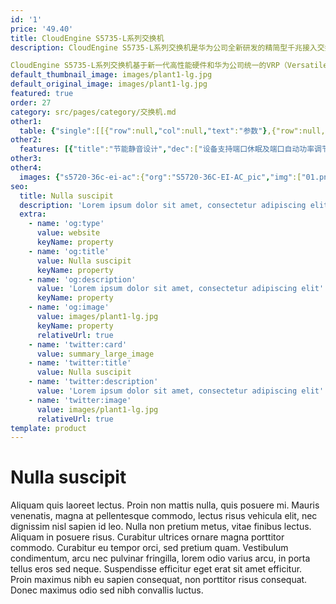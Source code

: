 ```yaml
---
id: '1'
price: '49.40'
title: CloudEngine S5735-L系列交换机
description: CloudEngine S5735-L系列交换机是华为公司全新研发的精简型千兆接入交换机，可以提供灵活的全千兆接入及固定千兆或者万兆上行端口。

CloudEngine S5735-L系列交换机基于新一代高性能硬件和华为公司统一的VRP（Versatile Routing Platform）软件平台，灵活的以太组网，多样的安全控制等特点，支持多种三层路由协议，具备更高性能和更丰富的业务处理能力，广泛应用于企业园区接入、千兆到桌面等多种应用场景。
default_thumbnail_image: images/plant1-lg.jpg
default_original_image: images/plant1-lg.jpg
featured: true
order: 27
category: src/pages/category/交换机.md
other1: 
  table: {"single":[[{"row":null,"col":null,"text":"参数"},{"row":null,"col":null,"text":"CloudEngine S5735-L8T4S-QA1"},{"row":null,"col":null,"text":"CloudEngine S5735-L8P4S-QA1"},{"row":null,"col":null,"text":"CloudEngine S5735-L24T4S-QA1"},{"row":null,"col":null,"text":"CloudEngine S5735-L24T4X-QA1"}],[{"row":null,"col":null,"text":"包转发率"},{"row":null,"col":null,"text":"27/102Mpps"},{"row":null,"col":null,"text":"27/102Mpps"},{"row":null,"col":null,"text":"51/126Mpps"},{"row":null,"col":null,"text":"108/126Mpps"}],[{"row":null,"col":null,"text":"交换容量"},{"row":null,"col":null,"text":"336Gbps/3.36Tbps"},{"row":null,"col":null,"text":"336Gbps/3.36Tbps"},{"row":null,"col":null,"text":"336Gbps/3.36Tbps"},{"row":null,"col":null,"text":"336Gbps/3.36Tbps"}],[{"row":null,"col":null,"text":"固定端口"},{"row":null,"col":null,"text":"8个10/100/1000BASE-T以太网端口，4个千兆SFP"},{"row":null,"col":null,"text":"8个10/100/1000BASE-T以太网端口，4个千兆SFP"},{"row":null,"col":null,"text":"24个10/100/1000BASE-T以太网端口，4个千兆SFP"},{"row":null,"col":null,"text":"24个10/100/1000BASE-T以太网端口，4个万兆SFP+"}],[{"row":null,"col":null,"text":"MAC特性"},{"row":null,"col":"4","text":"支持MAC地址自动学习和老化\n                    支持静态、动态、黑洞MAC表项\n                    支持源MAC地址过滤\n                    支持接口MAC地址学习个数限制"}],[{"row":null,"col":null,"text":"噪声"},{"row":null,"col":"4","text":"无风扇，静音"}],[{"row":null,"col":null,"text":"PoE能力"},{"row":null,"col":null,"text":"不支持"},{"row":null,"col":null,"text":"支持"},{"row":null,"col":null,"text":"不支持"},{"row":null,"col":null,"text":"不支持"}],[{"row":null,"col":null,"text":"VLAN特性"},{"row":null,"col":"4","text":"支持4K个VLAN\n                    支持Guest VLAN、Voice VLAN\n                    支持GVRP协议\n                    支持MUX VLAN功能\n                    支持基于MAC/协议/IP子网/策略/端口的VLAN\n                    支持1:1和N:1 VLAN Mapping功能"}],[{"row":null,"col":null,"text":"IP路由"},{"row":null,"col":"4","text":" 静态路由、RIP、RIPng、OSPF、OSPFv3协议"}],[{"row":null,"col":null,"text":"SVF极简运维"},{"row":null,"col":"4","text":"支持作为SVF Client零配置即插即用\n                    支持自动加载Client的大包和补丁\n                    支持业务一键式自动下发\n                    Client支持独立运行"}],[{"row":null,"col":null,"text":"互通性"},{"row":null,"col":"4","text":"VBST基于VLAN生成树协议（和PVST/PVST+/RPVST 互通）\n                    LNP 链路类型协商协议（和DTP相似功能）\n                    VCMP VLAN集中管理协议（和VTP相似功能）\n                    详细的互联互通认证与报告，请访问这里。\n                  "}]]}
other2:
  features: [{"title":"节能静音设计","dec":["设备支持端口休眠及端口自动功率调节等节能技术；提供多种无风扇款型，更静音地实现千兆到桌面。"]},{"title":"极简网络运维","dec":["SVF将园区“核心/汇聚+接入交换机+AP”的网络架构虚拟为一台网元；SVF Client角色支持即插即用，极简网络运维。"]},{"title":"多用的安全控制","dec":["设备支持MAC、802.1x、Portal认证，实现用户策略（VLAN、QoS、ACL）的动态下发。支持完善的DoS类防攻击、用户类防攻击。"]}]
other3: 
other4:
  images: {"s5720-36c-ei-ac":{"org":"S5720-36C-EI-AC_pic","img":["01.png","02.png","03.png","04.png","07.png","08.png"]}}
seo:
  title: Nulla suscipit
  description: 'Lorem ipsum dolor sit amet, consectetur adipiscing elit'
  extra:
    - name: 'og:type'
      value: website
      keyName: property
    - name: 'og:title'
      value: Nulla suscipit
      keyName: property
    - name: 'og:description'
      value: 'Lorem ipsum dolor sit amet, consectetur adipiscing elit'
      keyName: property
    - name: 'og:image'
      value: images/plant1-lg.jpg
      keyName: property
      relativeUrl: true
    - name: 'twitter:card'
      value: summary_large_image
    - name: 'twitter:title'
      value: Nulla suscipit
    - name: 'twitter:description'
      value: 'Lorem ipsum dolor sit amet, consectetur adipiscing elit'
    - name: 'twitter:image'
      value: images/plant1-lg.jpg
      relativeUrl: true
template: product
---
```


# Nulla suscipit

Aliquam quis laoreet lectus. Proin non mattis nulla, quis posuere mi. Mauris venenatis, magna at pellentesque commodo, lectus risus vehicula elit, nec dignissim nisl sapien id leo. Nulla non pretium metus, vitae finibus lectus. Aliquam in posuere risus. Curabitur ultrices ornare magna porttitor commodo. Curabitur eu tempor orci, sed pretium quam. Vestibulum condimentum, arcu nec pulvinar fringilla, lorem odio varius arcu, in porta tellus eros sed neque. Suspendisse efficitur eget erat sit amet efficitur. Proin maximus nibh eu sapien consequat, non porttitor risus consequat. Donec maximus odio sed nibh convallis luctus.